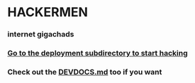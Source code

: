 # HACKERMEN
### internet gigachads

### [Go to the deployment subdirectory to start hacking](https://github.com/HACKERMEN-ORG/hackermen-deployables/tree/main/hackermen)

### Check out the [DEVDOCS.md](https://github.com/HACKERMEN-ORG/hackermen-deployables/DEVDOCS.md) too if you want
